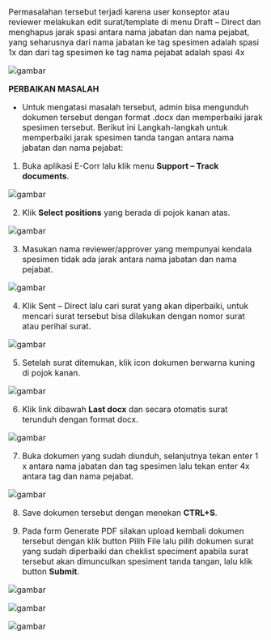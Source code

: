 <font size="3">


Permasalahan tersebut terjadi karena user konseptor atau reviewer melakukan edit surat/template di menu Draft – Direct dan menghapus jarak spasi antara nama jabatan dan nama pejabat, yang seharusnya dari nama jabatan ke tag spesimen adalah spasi 1x dan dari tag spesimen ke tag nama pejabat adalah spasi 4x

![gambar](FAQ/E10.jpg)

**PERBAIKAN MASALAH**
- Untuk mengatasi masalah tersebut, admin bisa mengunduh dokumen tersebut dengan format .docx dan memperbaiki jarak spesimen tersebut. Berikut ini Langkah-langkah untuk memperbaiki jarak spesimen tanda tangan antara nama jabatan dan nama pejabat:

1. Buka aplikasi E-Corr lalu klik menu **Support – Track documents**.

![gambar](FAQ/E12.jpg)

2. Klik **Select positions** yang berada di pojok kanan atas.

![gambar](FAQ/E13.jpg)

3. Masukan nama reviewer/approver yang mempunyai kendala spesimen tidak ada jarak antara nama jabatan dan nama pejabat.

![gambar](FAQ/E14.jpg)

4. Klik Sent – Direct lalu cari surat yang akan diperbaiki, untuk mencari surat tersebut bisa dilakukan dengan nomor surat atau perihal surat.

![gambar](FAQ/E15.jpg)

5. Setelah surat ditemukan, klik icon dokumen berwarna kuning di pojok kanan.

![gambar](FAQ/E16.jpg)

6. Klik link dibawah **Last docx** dan secara otomatis surat terunduh dengan format docx.

![gambar](FAQ/E17.jpg)

7. Buka dokumen yang sudah diunduh, selanjutnya tekan enter 1 x antara nama jabatan dan tag spesimen lalu tekan enter 4x antara tag dan nama pejabat.

![gambar](FAQ/E18.jpg)

8. Save dokumen tersebut dengan menekan **CTRL+S**.

9. Pada form Generate PDF silakan upload kembali dokumen tersebut dengan klik button Pilih File lalu pilih dokumen surat yang sudah diperbaiki dan cheklist speciment apabila surat tersebut akan dimunculkan spesiment tanda tangan, lalu klik button **Submit**.

![gambar](FAQ/E19.jpg)

![gambar](FAQ/E21.jpg)

![gambar](FAQ/E222.jpg)

    

